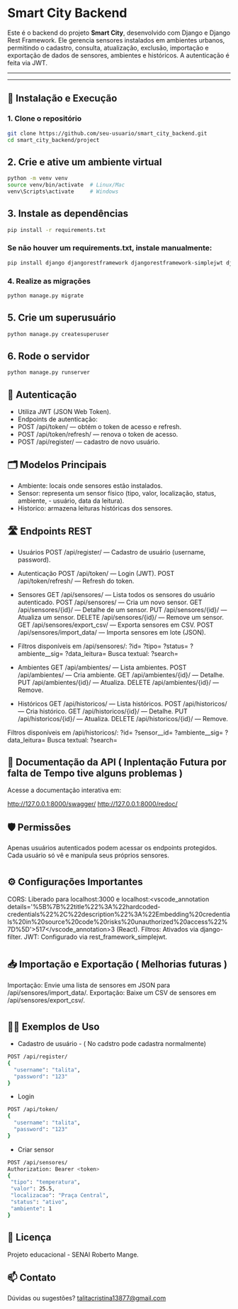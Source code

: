 # Smart City Backend

Este é o backend do projeto **Smart City**, desenvolvido com Django e Django Rest Framework. Ele gerencia sensores instalados em ambientes urbanos, permitindo o cadastro, consulta, atualização, exclusão, importação e exportação de dados de sensores, ambientes e históricos. A autenticação é feita via JWT.

---

---

## 🚀 Instalação e Execução

### 1. Clone o repositório

```sh
git clone https://github.com/seu-usuario/smart_city_backend.git
cd smart_city_backend/project

```

## 2. Crie e ative um ambiente virtual

```sh
python -m venv venv
source venv/bin/activate  # Linux/Mac
venv\Scripts\activate     # Windows

```

## 3. Instale as dependências

```sh
pip install -r requirements.txt
```

### Se não houver um requirements.txt, instale manualmente:

```sh
pip install django djangorestframework djangorestframework-simplejwt django-cors-headers django-filter
```

### 4. Realize as migrações

```sh
python manage.py migrate

```

## 5. Crie um superusuário

```sh
python manage.py createsuperuser
```

## 6. Rode o servidor

```sh
python manage.py runserver
```

## 🔑 Autenticação

- Utiliza JWT (JSON Web Token).
- Endpoints de autenticação: 
- POST /api/token/ — obtém o token de acesso e refresh.
- POST /api/token/refresh/ — renova o token de acesso.
- POST /api/register/ — cadastro de novo usuário.

## 🗂️ Modelos Principais

- Ambiente: locais onde sensores estão instalados.
- Sensor: representa um sensor físico (tipo, valor, localização, status, ambiente, - usuário, data da leitura).
- Historico: armazena leituras históricas dos sensores.


## 🛣️ Endpoints REST

- Usuários
POST /api/register/ — Cadastro de usuário (username, password).

- Autenticação
POST /api/token/ — Login (JWT).
POST /api/token/refresh/ — Refresh do token.

- Sensores
GET /api/sensores/ — Lista todos os sensores do usuário autenticado.
POST /api/sensores/ — Cria um novo sensor.
GET /api/sensores/{id}/ — Detalhe de um sensor.
PUT /api/sensores/{id}/ — Atualiza um sensor.
DELETE /api/sensores/{id}/ — Remove um sensor.
GET /api/sensores/export_csv/ — Exporta sensores em CSV.
POST /api/sensores/import_data/ — Importa sensores em lote (JSON).

- Filtros disponíveis em /api/sensores/:
?id=
?tipo=
?status=
?ambiente__sig=
?data_leitura=
Busca textual: ?search=

- Ambientes
GET /api/ambientes/ — Lista ambientes.
POST /api/ambientes/ — Cria ambiente.
GET /api/ambientes/{id}/ — Detalhe.
PUT /api/ambientes/{id}/ — Atualiza.
DELETE /api/ambientes/{id}/ — Remove.

- Históricos
GET /api/historicos/ — Lista históricos.
POST /api/historicos/ — Cria histórico.
GET /api/historicos/{id}/ — Detalhe.
PUT /api/historicos/{id}/ — Atualiza.
DELETE /api/historicos/{id}/ — Remove.

Filtros disponíveis em /api/historicos/:
?id=
?sensor__id=
?ambiente__sig=
?data_leitura=
Busca textual: ?search=


## 📄 Documentação da API ( Inplentação Futura por falta de Tempo tive alguns problemas )
Acesse a documentação interativa em:

http://127.0.0.1:8000/swagger/
http://127.0.0.1:8000/redoc/


## 🛡️ Permissões
Apenas usuários autenticados podem acessar os endpoints protegidos.
Cada usuário só vê e manipula seus próprios sensores.

#

## ⚙️ Configurações Importantes
CORS: Liberado para localhost:3000 e localhost:<vscode_annotation details='%5B%7B%22title%22%3A%22hardcoded-credentials%22%2C%22description%22%3A%22Embedding%20credentials%20in%20source%20code%20risks%20unauthorized%20access%22%7D%5D'>517</vscode_annotation>3 (React).
Filtros: Ativados via django-filter.
JWT: Configurado via rest_framework_simplejwt.

#

## 📥 Importação e Exportação ( Melhorias futuras )
Importação: Envie uma lista de sensores em JSON para /api/sensores/import_data/.
Exportação: Baixe um CSV de sensores em /api/sensores/export_csv/.

#

## 👨‍💻 Exemplos de Uso
- Cadastro de usuário - ( No cadstro pode cadastra normalmente)

```sh
POST /api/register/
{
  "username": "talita",
  "password": "123"
}
```


- Login
```sh
POST /api/token/
{
  "username": "talita",
  "password": "123"
}
```

- Criar sensor
 ```sh
POST /api/sensores/
Authorization: Bearer <token>
{
  "tipo": "temperatura",
  "valor": 25.5,
  "localizacao": "Praça Central",
  "status": "ativo",
  "ambiente": 1
}
 ```

 ## 📝 Licença
Projeto educacional - SENAI Roberto Mange.


## 📫 Contato
Dúvidas ou sugestões?
talitacristina13877@gmail.com
